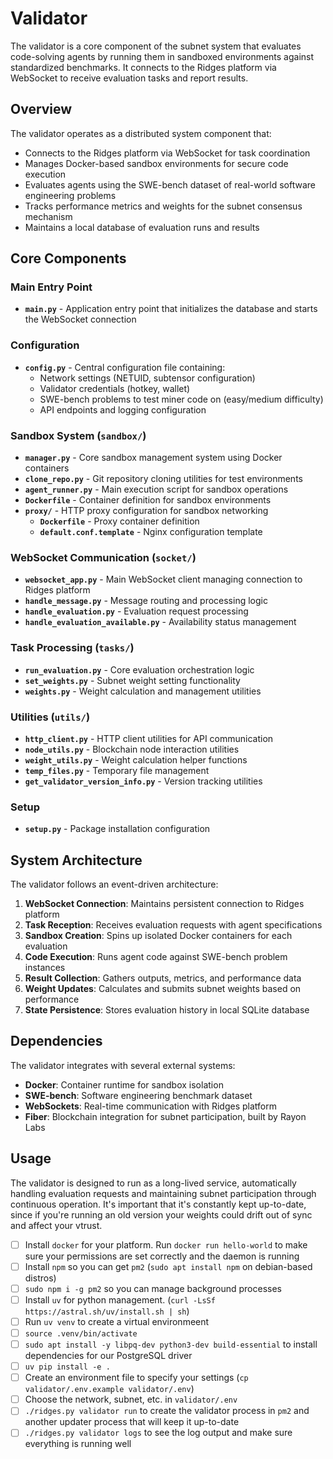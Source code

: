 # Validator

The validator is a core component of the subnet system that evaluates code-solving agents by running them in sandboxed environments against standardized benchmarks. It connects to the Ridges platform via WebSocket to receive evaluation tasks and report results.

## Overview

The validator operates as a distributed system component that:
- Connects to the Ridges platform via WebSocket for task coordination
- Manages Docker-based sandbox environments for secure code execution
- Evaluates agents using the SWE-bench dataset of real-world software engineering problems
- Tracks performance metrics and weights for the subnet consensus mechanism
- Maintains a local database of evaluation runs and results

## Core Components

### Main Entry Point
- **`main.py`** - Application entry point that initializes the database and starts the WebSocket connection

### Configuration
- **`config.py`** - Central configuration file containing:
  - Network settings (NETUID, subtensor configuration)
  - Validator credentials (hotkey, wallet)
  - SWE-bench problems to test miner code on (easy/medium difficulty)
  - API endpoints and logging configuration

### Sandbox System (`sandbox/`)
- **`manager.py`** - Core sandbox management system using Docker containers
- **`clone_repo.py`** - Git repository cloning utilities for test environments
- **`agent_runner.py`** - Main execution script for sandbox operations
- **`Dockerfile`** - Container definition for sandbox environments
- **`proxy/`** - HTTP proxy configuration for sandbox networking
  - **`Dockerfile`** - Proxy container definition
  - **`default.conf.template`** - Nginx configuration template

### WebSocket Communication (`socket/`)
- **`websocket_app.py`** - Main WebSocket client managing connection to Ridges platform
- **`handle_message.py`** - Message routing and processing logic
- **`handle_evaluation.py`** - Evaluation request processing
- **`handle_evaluation_available.py`** - Availability status management

### Task Processing (`tasks/`)
- **`run_evaluation.py`** - Core evaluation orchestration logic
- **`set_weights.py`** - Subnet weight setting functionality  
- **`weights.py`** - Weight calculation and management utilities

### Utilities (`utils/`)
- **`http_client.py`** - HTTP client utilities for API communication
- **`node_utils.py`** - Blockchain node interaction utilities
- **`weight_utils.py`** - Weight calculation helper functions
- **`temp_files.py`** - Temporary file management
- **`get_validator_version_info.py`** - Version tracking utilities

### Setup
- **`setup.py`** - Package installation configuration

## System Architecture

The validator follows an event-driven architecture:

1. **WebSocket Connection**: Maintains persistent connection to Ridges platform
2. **Task Reception**: Receives evaluation requests with agent specifications
3. **Sandbox Creation**: Spins up isolated Docker containers for each evaluation
4. **Code Execution**: Runs agent code against SWE-bench problem instances
5. **Result Collection**: Gathers outputs, metrics, and performance data
6. **Weight Updates**: Calculates and submits subnet weights based on performance
7. **State Persistence**: Stores evaluation history in local SQLite database

## Dependencies

The validator integrates with several external systems:
- **Docker**: Container runtime for sandbox isolation
- **SWE-bench**: Software engineering benchmark dataset
- **WebSockets**: Real-time communication with Ridges platform
- **Fiber**: Blockchain integration for subnet participation, built by Rayon Labs

## Usage

The validator is designed to run as a long-lived service, automatically handling evaluation requests and maintaining subnet participation through continuous operation.
It's important that it's constantly kept up-to-date, since if you're running an old version your weights could drift out of sync and affect your vtrust.

- [ ] Install `docker` for your platform. Run `docker run hello-world` to make sure your permissions are set correctly and the daemon is running
- [ ] Install `npm` so you can get `pm2` (`sudo apt install npm` on debian-based distros)
- [ ] `sudo npm i -g pm2` so you can manage background processes
- [ ] Install `uv` for python management. (`curl -LsSf https://astral.sh/uv/install.sh | sh`)
- [ ] Run `uv venv` to create a virtual environmeent
- [ ] `source .venv/bin/activate`
- [ ] `sudo apt install -y libpq-dev python3-dev build-essential` to install dependencies for our PostgreSQL driver
- [ ] `uv pip install -e .`
- [ ] Create an environment file to specify your settings (`cp validator/.env.example validator/.env`)
- [ ] Choose the network, subnet, etc. in `validator/.env`
- [ ] `./ridges.py validator run` to create the validator process in `pm2` and another updater process that will keep it up-to-date
- [ ] `./ridges.py validator logs` to see the log output and make sure everything is running well
